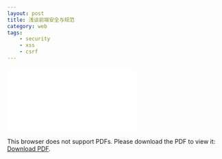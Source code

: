 ```yaml
---
layout: post
title: 浅谈前端安全与规范
category: web
tags:
    - security
    - xss
    - csrf
---
```


<object data="{{site.cdnroot}}/assets/doc/web-security.pdf" type="application/pdf" width="100%" height="480px">
    <embed src="{{site.cdnroot}}/assets/doc/web-security.pdf" />
    <p>This browser does not support PDFs. Please download the PDF to view it: <a href="{{site.cdnroot}}/assets/doc/web-security.pdf">Download PDF</a>.</p>
</object>

